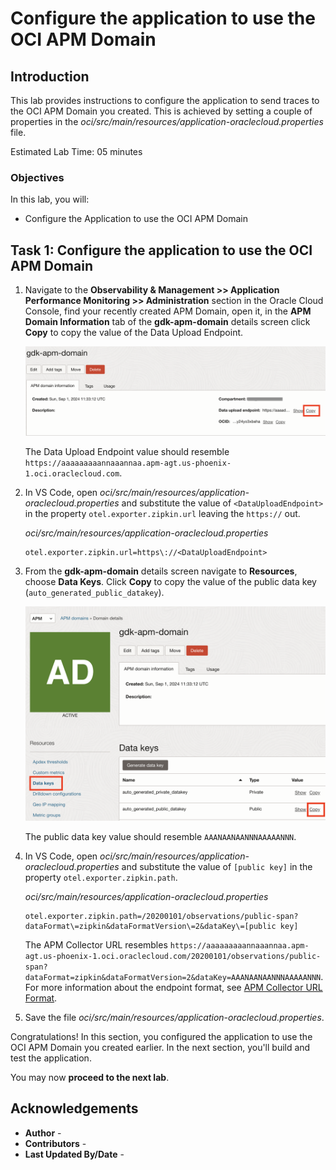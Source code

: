 # Configure the application to use the OCI APM Domain

## Introduction

This lab provides instructions to configure the application to send traces to the OCI APM Domain you created. This is achieved by setting a couple of properties in the _oci/src/main/resources/application-oraclecloud.properties_ file.

Estimated Lab Time: 05 minutes

### Objectives

In this lab, you will:

* Configure the Application to use the OCI APM Domain

## Task 1: Configure the application to use the OCI APM Domain

1. Navigate to the **Observability & Management >> Application Performance Monitoring >> Administration** section in the Oracle Cloud Console, find your recently created APM Domain, open it, in the **APM Domain Information** tab of the **gdk-apm-domain** details screen click **Copy** to copy the value of the Data Upload Endpoint.

    ![Copy Data Upload Endpoint](images/copy-data-upload-endpoint.png#input)

   The Data Upload Endpoint value should resemble `https://aaaaaaaaannaaannaa.apm-agt.us-phoenix-1.oci.oraclecloud.com`.

2. In VS Code, open _oci/src/main/resources/application-oraclecloud.properties_ and substitute the value of `<DataUploadEndpoint>` in the property `otel.exporter.zipkin.url` leaving the `https://` out.

	_oci/src/main/resources/application-oraclecloud.properties_

	``` properties
	otel.exporter.zipkin.url=https\://<DataUploadEndpoint>
	```
3. From the  **gdk-apm-domain** details screen navigate to **Resources**, choose **Data Keys**. Click **Copy** to copy the value of the public data key (`auto_generated_public_datakey`).

    ![Copy Public Data Key](images/copy-public-datakey.png#input)

   The public data key value should resemble `AAANAANAANNNAAAAANNN`.

4. In VS Code, open _oci/src/main/resources/application-oraclecloud.properties_ and substitute the value of `[public key]` in the property `otel.exporter.zipkin.path`.

	_oci/src/main/resources/application-oraclecloud.properties_

	``` properties
	otel.exporter.zipkin.path=/20200101/observations/public-span?dataFormat\=zipkin&dataFormatVersion\=2&dataKey\=[public key]
   ```

   The APM Collector URL resembles `https://aaaaaaaaannaaannaa.apm-agt.us-phoenix-1.oci.oraclecloud.com/20200101/observations/public-span?dataFormat=zipkin&dataFormatVersion=2&dataKey=AAANAANAANNNAAAAANNN`. For more information about the endpoint format, see [APM Collector URL Format](https://docs.oracle.com/en-us/iaas/application-performance-monitoring/doc/configure-open-source-tracing-systems.html#APMGN-GUID-B5EDE254-C854-436D-B844-B986A4E077AA).

5. Save the file _oci/src/main/resources/application-oraclecloud.properties_.

Congratulations! In this section, you configured the application to use the OCI APM Domain you created earlier. In the next section, you'll build and test the application.

You may now **proceed to the next lab**.

## Acknowledgements

* **Author** - [](var:author)
* **Contributors** - [](var:contributors)
* **Last Updated By/Date** - [](var:last_updated)

